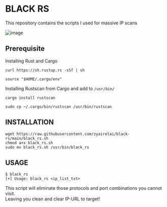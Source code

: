 # BLACK RS
This repository contains the scripts I used for massive IP scans

![image](https://github.com/zyairelai/black-rs/assets/49854907/b3f690c1-8ded-418a-b29e-115d44dc9fa7)


## Prerequisite
Installing Rust and  Cargo 
```
curl https://sh.rustup.rs -sSf | sh
```
```
source "$HOME/.cargo/env"
```
Installing Rustscan from Cargo and add to `/usr/bin/`
```
cargo install rustscan
```
```
sudo cp ~/.cargo/bin/rustscan /usr/bin/rustscan
```

## INSTALLATION
```
wget https://raw.githubusercontent.com/zyairelai/black-rs/main/black_rs.sh
chmod a+x black_rs.sh
sudo mv black_rs.sh /usr/bin/black_rs
```

## USAGE 
```
$ black_rs
[+] Usage: black_rs <ip_list_txt>
```
This script will eliminate those protocols and port combinations you cannot visit.  
Leaving you clean and clear IP-URL to target!
